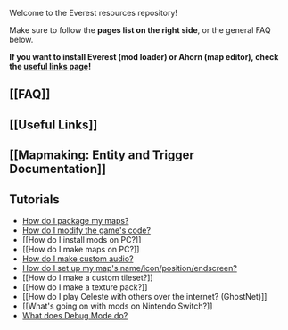Welcome to the Everest resources repository!

Make sure to follow the **pages list on the right side**, or the general FAQ below.

**If you want to install Everest (mod loader) or Ahorn (map editor), check the [useful links page](https://github.com/EverestAPI/Resources/wiki/Useful-links)!**

## [[FAQ]]

## [[Useful Links]]

## [[Mapmaking: Entity and Trigger Documentation]]

## Tutorials
- [How do I package my maps?](https://github.com/EverestAPI/Resources/wiki/Mod-Structure)
- [How do I modify the game's code?](https://github.com/EverestAPI/Resources/wiki/Your-First-Code-Mod)
- [[How do I install mods on PC?]]
- [[How do I make maps on PC?]]
- [How do I make custom audio?](https://github.com/EverestAPI/Resources/wiki/Audio:-How-Tos)
- [How do I set up my map's name/icon/position/endscreen?](https://github.com/EverestAPI/Resources/wiki/How-do-I-set-up-my-map's-metadata%3F)
- [[How do I make a custom tileset?]]
- [[How do I make a texture pack?]]
- [[How do I play Celeste with others over the internet? (GhostNet)]]
- [[What's going on with mods on Nintendo Switch?]]
- [What does Debug Mode do?](https://github.com/EverestAPI/Resources/wiki/Debug-Mode)